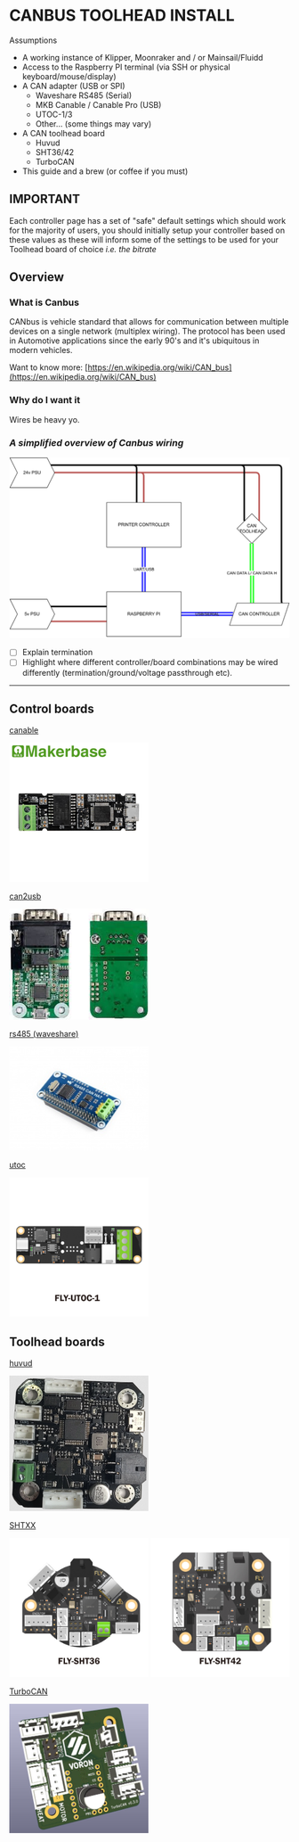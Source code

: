 # CANBUS TOOLHEAD INSTALL

Assumptions

- A working instance of Klipper, Moonraker and / or Mainsail/Fluidd
- Access to the Raspberry PI terminal (via SSH or physical keyboard/mouse/display)
- A CAN adapter (USB or SPI)
  - Waveshare RS485 (Serial)
  - MKB Canable / Canable Pro (USB)
  - UTOC-1/3
  - Other... (some things may vary)
- A CAN toolhead board
  - Huvud
  - SHT36/42
  - TurboCAN
- This guide and a brew (or coffee if you must)
  

## **IMPORTANT**

Each controller page has a set of "safe" default settings which should work for the majority of users, you should initially setup your controller based on these values as these will inform some of the settings to be used for your Toolhead board of choice *i.e. the bitrate*


## Overview
### What is Canbus

CANbus is vehicle standard that allows for communication between multiple devices on a single network (multiplex wiring). The protocol has been used in Automotive applications since the early 90's and it's ubiquitous in modern vehicles.

Want to know more: [https://en.wikipedia.org/wiki/CAN_bus](https://en.wikipedia.org/wiki/CAN_bus)

### Why do I want it

Wires be heavy yo.


### *A simplified overview of Canbus wiring*

![<img src='./images/canbus_wiring.svg'>](images/canbus_wiring.svg)

- [ ] Explain termination
- [ ] Highlight where different controller/board combinations may be wired differently (termination/ground/voltage passthrough etc).

***


## Control boards

[canable](./controller/canable.md) 

[<img src='./images/mks_canable.jpg' width='250'>](/controller/canable.md)


[can2usb](./controller/usb2can.md)

[<img src='./images/usb2can.jpg' width='250'>](/controller/usb2can.md)

[rs485 (waveshare)](./controller/rs485.md)

[<img src='./images/waveshare_485.jpg' width='250'>](/controller/rs485.md)

[utoc](./controller/utoc1-3.md)

[<img src='./images/utoc-1.jpg' width='250'>](/controller/utoc1-3.md)


## Toolhead boards

[huvud](./toolhead/huvud-0.61.md)

[<img src='./images/huvud_0.61.png' width='250'>](./toolhead/huvud-0.61.md)


[SHTXX](./toolhead/sht36-42.md)

[<img src='./images/sht36.jpg' width='250'>](./toolhead/sht36-42.md)
[<img src='./images/sht42.jpg' width='250'>](./toolhead/sht36-42.md)


[TurboCAN](./toolhead/turbocan.md)

[<img src='./images/turbocan.jpg' width='250'>](./toolhead/turbocan.md)





